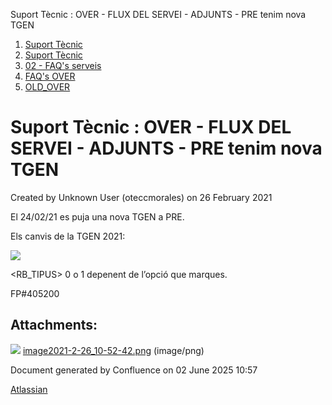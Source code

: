 Suport Tècnic : OVER - FLUX DEL SERVEI - ADJUNTS - PRE tenim nova TGEN  

1.  [Suport Tècnic](index.md)
2.  [Suport Tècnic](13893782.md)
3.  [02 - FAQ's serveis](26313393.md)
4.  [FAQ's OVER](28705589.md)
5.  [OLD\_OVER](OLD_OVER_41522665.md)

Suport Tècnic : OVER - FLUX DEL SERVEI - ADJUNTS - PRE tenim nova TGEN
======================================================================

Created by Unknown User (oteccmorales) on 26 February 2021

El 24/02/21 es puja una nova TGEN a PRE.

  

  

Els canvis de la TGEN 2021:

  

![](attachments/41521752/41521753.png)

<RB\_TIPUS> 0 o 1 depenent de l’opció que marques.

  

FP#405200

  

Attachments:
------------

![](images/icons/bullet_blue.gif) [image2021-2-26\_10-52-42.png](attachments/41521752/41521753.png) (image/png)  

Document generated by Confluence on 02 June 2025 10:57

[Atlassian](http://www.atlassian.com/)
